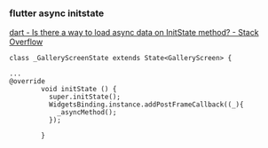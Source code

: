 ### flutter async initstate


[dart - Is there a way to load async data on InitState method? - Stack Overflow](https://stackoverflow.com/questions/51901002/is-there-a-way-to-load-async-data-on-initstate-method "dart - Is there a way to load async data on InitState method? - Stack Overflow")




```
class _GalleryScreenState extends State<GalleryScreen> {

...
@override
        void initState () {
          super.initState();
          WidgetsBinding.instance.addPostFrameCallback((_){
            _asyncMethod();
          });

        }
```
